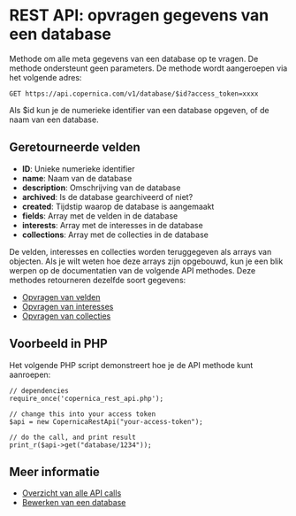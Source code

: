 # REST API: opvragen gegevens van een database

Methode om alle meta gegevens van een database op te vragen. De methode
ondersteunt geen parameters. De methode wordt aangeroepen via het volgende adres:

`GET https://api.copernica.com/v1/database/$id?access_token=xxxx`

Als $id kun je de numerieke identifier van een database opgeven, of de naam
van een database.

## Geretourneerde velden

* **ID**: Unieke numerieke identifier
* **name**: Naam van de database
* **description**: Omschrijving van de database
* **archived**: Is de database gearchiveerd of niet?
* **created**: Tijdstip waarop de database is aangemaakt
* **fields**: Array met de velden in de database
* **interests**: Array met de interesses in de database
* **collections**: Array met de collecties in de database

De velden, interesses en collecties worden teruggegeven als arrays van
objecten. Als je wilt weten hoe deze arrays zijn opgebouwd, kun je een blik 
werpen op de documentatien van de volgende API methodes. Deze methodes 
retourneren dezelfde soort gegevens:

* [Opvragen van velden](rest-get-database-fields)
* [Opvragen van interesses](rest-get-database-interests)
* [Opvragen van collecties](rest-get-database-collections) 


## Voorbeeld in PHP

Het volgende PHP script demonstreert hoe je de API methode kunt aanroepen:

    // dependencies
    require_once('copernica_rest_api.php');
    
    // change this into your access token
    $api = new CopernicaRestApi("your-access-token");

    // do the call, and print result
    print_r($api->get("database/1234"));

## Meer informatie

* [Overzicht van alle API calls](rest-api)
* [Bewerken van een database](rest-put-database)
